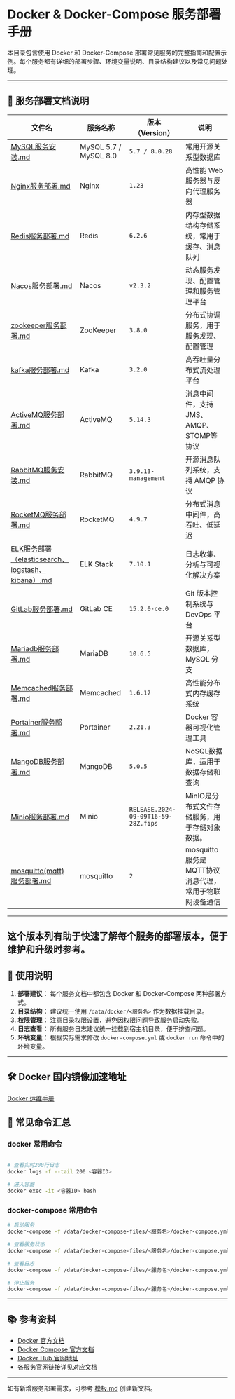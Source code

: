 # Docker & Docker-Compose 服务部署手册

本目录包含使用 Docker 和 Docker-Compose 部署常见服务的完整指南和配置示例。每个服务都有详细的部署步骤、环境变量说明、目录结构建议以及常见问题处理。

---

## 📄 服务部署文档说明

| 文件名                                                                                      | 服务名称                  | 版本（Version）                         | 说明                                |
|------------------------------------------------------------------------------------------|-----------------------|-------------------------------------|-----------------------------------|
| [MySQL服务安装.md](MySQL服务安装.md)                                                             | MySQL 5.7 / MySQL 8.0 | `5.7 / 8.0.28`                      | 常用开源关系型数据库                        |
| [Nginx服务部署.md](Nginx服务部署.md)                                                             | Nginx                 | `1.23`                              | 高性能 Web 服务器与反向代理服务器               |
| [Redis服务部署.md](Redis服务部署.md)                                                             | Redis                 | `6.2.6`                             | 内存型数据结构存储系统，常用于缓存、消息队列            |
| [Nacos服务部署.md](Nacos服务部署.md)                                                             | Nacos                 | `v2.3.2`                            | 动态服务发现、配置管理和服务管理平台                |
| [zookeeper服务部署.md](zookeeper服务部署.md)                                                     | ZooKeeper             | `3.8.0`                             | 分布式协调服务，用于服务发现、配置管理               |
| [kafka服务部署.md](kafka服务部署.md)                                                             | Kafka                 | `3.2.0`                             | 高吞吐量分布式流处理平台                      |
| [ActiveMQ服务部署.md](ActiveMQ服务部署.md)                                                       | ActiveMQ              | `5.14.3`                            | 消息中间件，支持JMS、AMQP、STOMP等协议         |
| [RabbitMQ服务安装.md](RabbitMQ服务安装.md)                                                       | RabbitMQ              | `3.9.13-management`                 | 开源消息队列系统，支持 AMQP 协议               |
| [RocketMQ服务部署.md](RocketMQ服务部署.md)                                                       | RocketMQ              | `4.9.7`                             | 分布式消息中间件，高吞吐、低延迟                  |
| [ELK服务部署（elasticsearch、logstash、kibana）.md](ELK服务部署（elasticsearch、logstash、kibana）.md)   | ELK Stack             | `7.10.1`                            | 日志收集、分析与可视化解决方案                   |
| [GitLab服务部署.md](GitLab服务部署.md)                                                           | GitLab CE             | `15.2.0-ce.0`                       | Git 版本控制系统与 DevOps 平台             |
| [Mariadb服务部署.md](Mariadb服务部署.md)                                                         | MariaDB               | `10.6.5`                            | 开源关系型数据库，MySQL 分支                 |
| [Memcached服务部署.md](Memcached服务部署.md)                                                     | Memcached             | `1.6.12`                            | 高性能分布式内存缓存系统                      |
| [Portainer服务部署.md](Portainer服务部署.md)                                                     | Portainer             | `2.21.3`                            | Docker 容器可视化管理工具                  |
| [MangoDB服务部署.md](MangoDB服务部署.md)                                                         | MangoDB               | `5.0.5`                             | NoSQL数据库，适用于数据存储和查询               |`   
| [Minio服务部署.md](Minio服务部署.md)                                                             | Minio                 | `RELEASE.2024-09-09T16-59-28Z.fips` | MinIO是分布式文件存储服务，用于存储对象数据。         |`   
| [mosquitto(mqtt) 服务部署.md](mosquitto%28mqtt%29%20%E6%9C%8D%E5%8A%A1%E9%83%A8%E7%BD%B2.md) | mosquitto             | `2`                                 | mosquitto服务是MQTT协议消息代理，常用于物联网设备通信 |`   

---

这个版本列有助于快速了解每个服务的部署版本，便于维护和升级时参考。
---

## 📌 使用说明

1. **部署建议：** 每个服务文档中都包含 Docker 和 Docker-Compose 两种部署方式。
2. **目录结构：** 建议统一使用 `/data/docker/<服务名>` 作为数据挂载目录。
3. **权限管理：** 注意目录权限设置，避免因权限问题导致服务启动失败。
4. **日志查看：** 所有服务日志建议统一挂载到宿主机目录，便于排查问题。
5. **环境变量：** 根据实际需求修改 `docker-compose.yml` 或 `docker run` 命令中的环境变量。

---

## 🛠️ Docker 国内镜像加速地址

[Docker 运维手册](..%2FDocker%E5%91%BD%E4%BB%A4%2FREADME.md)

## 🧰 常见命令汇总

### docker 常用命令

```bash

# 查看实时200行日志
docker logs -f --tail 200 <容器ID>

# 进入容器
docker exec -it <容器ID> bash

```

### docker-compose 常用命令

```bash
# 启动服务
docker-compose -f /data/docker-compose-files/<服务名>/docker-compose.yml up -d

# 查看服务状态
docker-compose -f /data/docker-compose-files/<服务名>/docker-compose.yml ps

# 查看日志
docker-compose -f /data/docker-compose-files/<服务名>/docker-compose.yml logs -f

# 停止服务
docker-compose -f /data/docker-compose-files/<服务名>/docker-compose.yml down
```

---

## 📚 参考资料

- [Docker 官方文档](https://docs.docker.com/)
- [Docker Compose 官方文档](https://docs.docker.com/compose/)
- [Docker Hub 官网地址](https://hub.docker.com/)
- 各服务官网链接详见对应文档

---

如有新增服务部署需求，可参考 [模板.md](模板.md) 创建新文档。